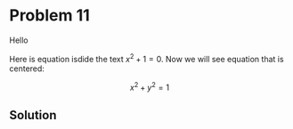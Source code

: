 # Problem 11

Hello

Here is equation isdide the text $x^2+1=0$. Now we will see equation that is centered:

$$
x^2+y^2=1
$$

## Solution

